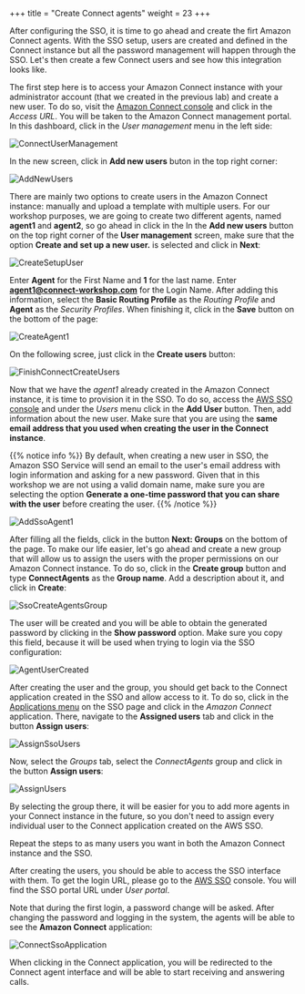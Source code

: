 +++
title = "Create Connect agents"
weight = 23
+++

After configuring the SSO, it is time to go ahead and create the firt Amazon Connect agents. With the SSO setup, users are created and defined in the Connect instance but all the password management will happen through the SSO. Let's then create a few Connect users and see how this integration looks like.

The first step here is to access your Amazon Connect instance with your administrator account (that we created in the previous lab) and create a new user. To do so, visit the [Amazon Connect console](https://console.aws.amazon.com/connect/home) and click in the *Access URL*. You will be taken to the Amazon Connect management portal. In this dashboard, click in the *User management* menu in the left side:

![ConnectUserManagement](/images/enable-aws-sso/_user_management.png)

In the new screen, click in **Add new users** buton in the top right corner:

![AddNewUsers](/images/enable-aws-sso/_add_new_users.png)

There are mainly two options to create users in the Amazon Connect instance: manually and upload a template with multiple users. For our workshop purposes, we are going to create two different agents, named **agent1** and **agent2**, so go ahead in click in the  In the **Add new users** button on the top right corner of the **User management** screen, make sure that the option **Create and set up a new user.** is selected and click in **Next**:

![CreateSetupUser](/images/enable-aws-sso/_create_setup_user.png)


Enter **Agent** for the First Name and **1** for the last name. Enter **agent1@connect-workshop.com** for the Login Name. After adding this information, select the **Basic Routing Profile** as the *Routing Profile* and **Agent** as the *Security Profiles*. When finishing it, click in the **Save** button on the bottom of the page:

![CreateAgent1](/images/enable-aws-sso/_agent1_creation_connect.png)

On the following scree, just click in the **Create users** button:

![FinishConnectCreateUsers](/images/enable-aws-sso/_finish_connect_create_users.png)

Now that we have the *agent1* already created in the Amazon Connect instance, it is time to provision it in the SSO. To do so, access the [AWS SSO console](https://console.aws.amazon.com/singlesignon/home#/users) and under the *Users* menu click in the **Add User** button. Then, add information about the new user. Make sure that you are using the **same email address that you used when creating the user in the Connect instance**. 

{{% notice info %}}
By default, when creating a new user in SSO, the Amazon SSO Service will send an email to the user's email address with login information and asking for a new password. Given that in this workshop we are not using a valid domain name, make sure you are selecting the option **Generate a one-time password that you can share with the user** before creating the user. 
{{% /notice %}}

![AddSsoAgent1](/images/enable-aws-sso/_add_sso_agent1.png)

After filling all the fields, click in the button **Next: Groups** on the bottom of the page. To make our life easier, let's go ahead and create a new group that will allow us to assign the users with the proper permissions on our Amazon Connect instance. To do so, click in the **Create group** button and type **ConnectAgents** as the **Group name**. Add a description about it, and click in **Create**:

![SsoCreateAgentsGroup](/images/enable-aws-sso/_sso_create_agent_group.png)

The user will be created and you will be able to obtain the generated password by clicking in the **Show password** option. Make sure you copy this field, because it will be used when trying to login via the SSO configuration:

![AgentUserCreated](/images/enable-aws-sso/_agent_user_created.png)


After creating the user and the group, you should get back to the Connect application created in the SSO and allow access to it. To do so, click in the [Applications menu](https://console.aws.amazon.com/singlesignon/home#/applications) on the SSO page and click in the *Amazon Connect* application. There, navigate to the **Assigned users** tab and click in the button **Assign users**:

![AssignSsoUsers](/images/enable-aws-sso/assign_sso_users.png)

Now, select the *Groups* tab, select the *ConnectAgents* group and click in the button **Assign users**:

![AssignUsers](/images/enable-aws-sso/_assign_users.png)

By selecting the group there, it will be easier for you to add more agents in your Connect instance in the future, so you don't need to assign every individual user to the Connect application created on the AWS SSO.


Repeat the steps to as many users you want in both the Amazon Connect instance and the SSO.

After creating the users, you should be able to access the SSO interface with them. To get the login URL, please go to the [AWS SSO](https://console.aws.amazon.com/singlesignon/home) console. You will find the SSO portal URL under *User portal*.

Note that during the first login, a password change will be asked. After changing the password and logging in the system, the agents will be able to see the **Amazon Connect** application:

![ConnectSsoApplication](/images/enable-aws-sso/connect_sso_application.png)

When clicking in the Connect application, you will be redirected to the Connect agent interface and will be able to start receiving and answering calls.